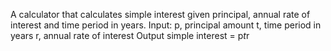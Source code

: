 A calculator that calculates simple interest given principal, annual rate of interest and time period in years.
Input: 
   p, principal amount
   t, time period in years
   r, annual rate of interest
Output
   simple interest = p*t*r
